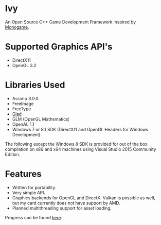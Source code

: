 # Ivy
An Open Source C++ Game Development Framework inspired by [Monogame](http://www.monogame.net/).

# Supported Graphics API's
* DirectX11
* OpenGL 3.2

# Libraries Used
* Assimp 3.0.0
* FreeImage
* FreeType
* [Glad](http://glad.dav1d.de/)
* GLM (OpenGL Mathematics)
* OpenAL 1.1
* Windows 7 or 8.1 SDK (DirectX11 and OpenGL Headers for Windows Development)

The following except the Windows 8 SDK is provided for out of the box compilation on x86 and x64 machines using Visual Studio 2015 Community Edition.

# Features
* Written for portability. 
* Very simple API.
* Graphics backends for OpenGL and DirectX. Vulkan is possible as well, but my card currently does not have support by AMD.
* Planned multithreading support for asset loading.

Progress can be found [here](https://github.com/bbrown683/Jade/blob/master/Progress.md).
